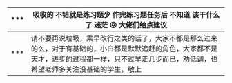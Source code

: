| ***  | 吸收的 不错就是练习题少 作完练习题任务后 不知道 该干什么了 迷茫 😖 大佬们给点建议 |
| ---- | ------------------------------------------------------------ |
| ***  | 请不要再说垃圾，乘早改行之类的话了，大家不都是那么过来的么，对于有基础的，小白都是默默追赶的角色，大家都不是天才，进步的过程都一样，只不过早走几步而已，劝低调，也希望老师多关注没基础的学生，敬上 |

